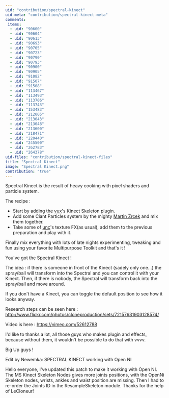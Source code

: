 ```yaml
---
uid: "contribution/spectral-kinect"
uid-meta: "contribution/spectral-kinect-meta"
comments: 
 items: 
  - uid: "90600"
  - uid: "90604"
  - uid: "90613"
  - uid: "90693"
  - uid: "90705"
  - uid: "90723"
  - uid: "90790"
  - uid: "90793"
  - uid: "90900"
  - uid: "90905"
  - uid: "91082"
  - uid: "91507"
  - uid: "91508"
  - uid: "113467"
  - uid: "113493"
  - uid: "113706"
  - uid: "113743"
  - uid: "153483"
  - uid: "212005"
  - uid: "213043"
  - uid: "213048"
  - uid: "213600"
  - uid: "218471"
  - uid: "220440"
  - uid: "245500"
  - uid: "262783"
  - uid: "264378"
uid-files: "contribution/spectral-kinect-files"
title: "Spectral Kinect"
image: "Spectral Kinect.png"
contribution: "true"
---
```


Spectral Kinect is the result of heavy cooking with pixel shaders and particle system.

The recipe :

- Start by adding the [vux](http://vvvv.org/users/vux)'s Kinect Skeleton plugin.
- Add some Ciant Particles system by the mighty [Martin Zrcek](http://vvvv.org/users/Martin+Zrcek) and mix them together.
- Take some of [unc](http://vvvv.org/users/unc)'s texture FX(as usual), add them to the previous preparation and play with it.

Finally mix everything with lots of late nights experimenting, tweaking and fun using your favorite Multipurpose Toolkit and that's it !

You've got the Spectral Kinect !

The idea : if there is someone in front of the Kinect (sadely only one...) the spray/ball will transform into the Spectral and you can control it with your Kinect. 
Then, if there is nobody, the Spectral will transform back into the spray/ball and move around.

If you don't have a Kinect, you can toggle the default position to see how it looks anyway.

Research steps can be seen here : http://www.flickr.com/photos/cloneproduction/sets/72157631903128574/

Video is here : https://vimeo.com/52612788

I'd like to thanks a lot, all those guys who makes plugin and effects, because without them, it wouldn't be possible to do that with vvvv.

Big Up guys !

Edit by Newemka: SPECTRAL KINECT working with Open NI

Hello everyone, I've updated this patch to make it working with Open NI. The MS Kinect Skeleton Nodes gives more joints positions, with the OpenNi Skeleton nodes, wrists, ankles and waist position are missing. Then I had to re-order the Joints ID in the ResampleSkeleton module.
Thanks for the help of LeCloneur! 